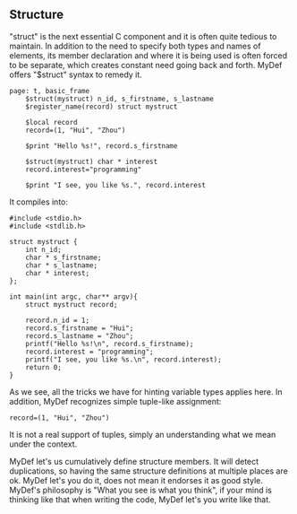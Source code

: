 ## Structure

"struct" is the next essential C component and it is often quite tedious to maintain. In addition to the need to specify both types and names of elements, its member declaration and where it is being used is often forced to be separate, which creates constant need going back and forth. MyDef offers "$struct" syntax to remedy it.

```
page: t, basic_frame
    $struct(mystruct) n_id, s_firstname, s_lastname
    $register_name(record) struct mystruct

    $local record
    record=(1, "Hui", "Zhou")

    $print "Hello %s!", record.s_firstname

    $struct(mystruct) char * interest
    record.interest="programming"

    $print "I see, you like %s.", record.interest

```
It compiles into:
```
#include <stdio.h>
#include <stdlib.h>

struct mystruct {
	int n_id;
	char * s_firstname;
	char * s_lastname;
	char * interest;
};

int main(int argc, char** argv){
    struct mystruct record;

    record.n_id = 1;
    record.s_firstname = "Hui";
    record.s_lastname = "Zhou";
    printf("Hello %s!\n", record.s_firstname);
    record.interest = "programming";
    printf("I see, you like %s.\n", record.interest);
    return 0;
}

```
As we see, all the tricks we have for hinting variable types applies here.  In addition, MyDef recognizes simple tuple-like assignment:
```
record=(1, "Hui", "Zhou")
```
It is not a real support of tuples, simply an understanding what we mean under the context.

MyDef let's us cumulatively define structure members. It will detect duplications, so having the same structure definitions at multiple places are ok. MyDef let's you do it, does not mean it endorses it as good style. MyDef's philosophy is "What you see is what you think", if your mind is thinking like that when writing the code, MyDef let's you write like that.

